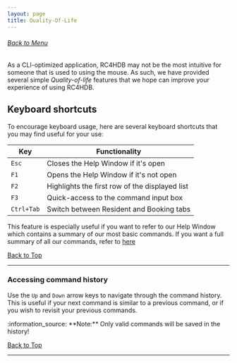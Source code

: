 ```yaml
---
layout: page
title: Quality-Of-Life
---
```


###### [Back to Menu](../UserGuide.md)

As a CLI-optimized application, RC4HDB may not be the most intuitive for someone that is used to using the mouse. As
such, we have provided several simple *Quality-of-life* features that we hope can improve your experience of using RC4HDB.

## Keyboard shortcuts

To encourage keyboard usage, here are several keyboard shortcuts that you may find useful for your use:

Key | Functionality
----|------------------
`Esc`| Closes the Help Window if it's open
`F1` | Opens the Help Window if it's not open
`F2` | Highlights the first row of the displayed list
`F3` | Quick-access to the command input box
`Ctrl+Tab` | Switch between Resident and Booking tabs

This feature is especially useful if you want to refer to our Help Window which contains a summary of our most basic
commands. If you want a full summary of all our commands, refer to [here](command-summary.md)

[Back to Top](#back-to-menuuserguidemd)

---

### Accessing command history

Use the `Up` and `Down` arrow keys to navigate through the command history. This
is useful if your next command is similar to a previous command, or if you wish to revisit
your previous commands.

<div markdown="span" class="alert alert-info">:information_source: **Note:**
Only valid commands will be saved in the history!
</div>

[Back to Top](#back-to-menuuserguidemd)

---

